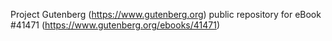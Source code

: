 Project Gutenberg (https://www.gutenberg.org) public repository for eBook #41471 (https://www.gutenberg.org/ebooks/41471)
